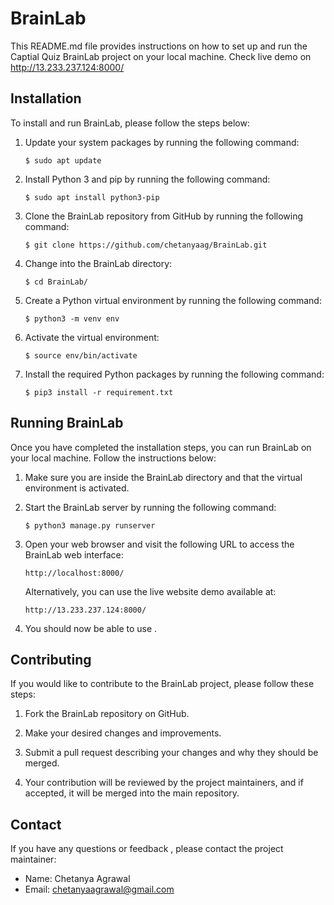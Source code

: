 # BrainLab

This README.md file provides instructions on how to set up and run the Captial Quiz BrainLab project on your local machine. Check live demo on http://13.233.237.124:8000/

## Installation

To install and run BrainLab, please follow the steps below:

1. Update your system packages by running the following command:

   ```
   $ sudo apt update
   ```

2. Install Python 3 and pip by running the following command:

   ```
   $ sudo apt install python3-pip
   ```

3. Clone the BrainLab repository from GitHub by running the following command:

   ```
   $ git clone https://github.com/chetanyaag/BrainLab.git
   ```

4. Change into the BrainLab directory:

   ```
   $ cd BrainLab/
   ```

5. Create a Python virtual environment by running the following command:

   ```
   $ python3 -m venv env
   ```

6. Activate the virtual environment:

   ```
   $ source env/bin/activate
   ```

7. Install the required Python packages by running the following command:

   ```
   $ pip3 install -r requirement.txt
   ```

## Running BrainLab

Once you have completed the installation steps, you can run BrainLab on your local machine. Follow the instructions below:

1. Make sure you are inside the BrainLab directory and that the virtual environment is activated.

2. Start the BrainLab server by running the following command:

   ```
   $ python3 manage.py runserver
   ```

3. Open your web browser and visit the following URL to access the BrainLab web interface:

   ```
   http://localhost:8000/
   ```

   Alternatively, you can use the live website demo available at:

   ```
   http://13.233.237.124:8000/
   ```

4. You should now be able to use .

## Contributing

If you would like to contribute to the BrainLab project, please follow these steps:

1. Fork the BrainLab repository on GitHub.

2. Make your desired changes and improvements.

3. Submit a pull request describing your changes and why they should be merged.

4. Your contribution will be reviewed by the project maintainers, and if accepted, it will be merged into the main repository.


## Contact

If you have any questions or feedback , please contact the project maintainer:

- Name: Chetanya Agrawal
- Email: [chetanyaagrawal@gmail.com](mailto:chetanyaagrawal@gmail.com)
